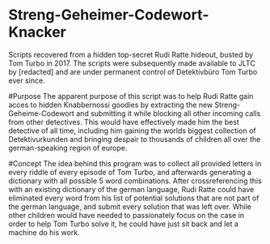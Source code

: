 # Streng-Geheimer-Codewort-Knacker
Scripts recovered from a hidden top-secret Rudi Ratte hideout, busted by Tom Turbo in 2017.
The scripts were subsequently made available to JLTC by [redacted] and are under permanent control of Detektivbüro Tom Turbo ever since.

#Purpose
The apparent purpose of this script was to help Rudi Ratte gain acces to hidden Knabbernossi goodies by extracting the new Streng-Geheime-Codewort and submitting it while blocking all other incoming calls from other detectives. This would have effectively made him the best detective of all time, including him gaining the worlds biggest collection of Detektivurkunden and bringing despair to thousands of children all over the german-speaking region of europe.

#Concept
The idea behind this program was to collect all provided letters in every riddle of every episode of Tom Turbo, and afterwards generating a dictionary with all possible 5 word combinations.
After crossreferencing this with an existing dictionary of the german language, Rudi Ratte could have eliminated every word from his list of potential solutions that are not part of the german language, and submit every solution that was left over.
While other children would have needed to passionately focus on the case in order to help Tom Turbo solve it, he could have just sit back and let a machine do his work.
